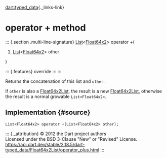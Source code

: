 [dart:typed\_data](../../dart-typed_data/dart-typed_data-library){._links-link}

operator + method
=================

::: {.section .multi-line-signature}
[List](../../dart-core/list-class)\<[Float64x2](../float64x2-class)\>
operator +(

1.  [List](../../dart-core/list-class)\<[Float64x2](../float64x2-class)\>
    other

)

::: {.features}
override
:::
:::

Returns the concatenation of this list and `other`.

If `other` is also a [Float64x2List](../float64x2list-class), the result
is a new [Float64x2List](../float64x2list-class), otherwise the result
is a normal growable `List<Float64x2>`.

Implementation {#source}
--------------

``` {.language-dart data-language="dart"}
List<Float64x2> operator +(List<Float64x2> other);
```

::: {._attribution}
© 2012 the Dart project authors\
Licensed under the BSD 3-Clause \"New\" or \"Revised\" License.\
<https://api.dart.dev/stable/2.18.5/dart-typed_data/Float64x2List/operator_plus.html>
:::

